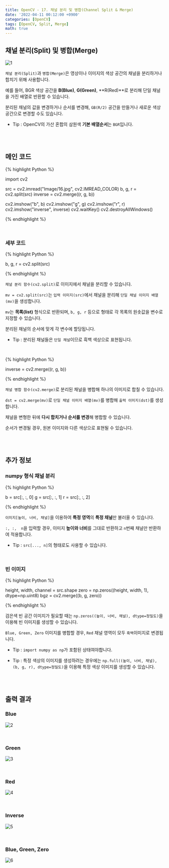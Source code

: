 ```yaml
---
title: OpenCV - 17. 채널 분리 및 병합(Channel Split & Merge)
date: '2022-04-11 00:12:00 +0900'
categories: [OpenCV]
tags: [OpenCV, Split, Merge]
math: true
---
```


## 채널 분리(Split) 및 병합(Merge)

![1](/assets/post/OpenCV/post-17/1.jpg)

`채널 분리(Split)`과 `병합(Merge)`은 영상이나 이미지의 색상 공간의 채널을 분리하거나 합치기 위해 사용합니다.

예를 들어, BGR 색상 공간을 **B(Blue)**, **G(Green)**, **R(Red)**로 분리해 단일 채널을 가진 배열로 반환할 수 있습니다.

분리된 채널의 값을 변경하거나 순서를 변경해, `GB(R/2)` 공간을 만들거나 새로운 색상 공간으로 변경할 수도 있습니다.

- Tip : OpenCV의 가산 혼합의 삼원색 **기본 배열순서**는 `BGR`입니다.

<br>
<br>

## 메인 코드

{% highlight Python %}

import cv2

src = cv2.imread("Image/16.jpg", cv2.IMREAD_COLOR)
b, g, r = cv2.split(src)
inverse = cv2.merge((r, g, b))

cv2.imshow("b", b)
cv2.imshow("g", g)
cv2.imshow("r", r)
cv2.imshow("inverse", inverse)
cv2.waitKey()
cv2.destroyAllWindows()

{% endhighlight %}

<br>

### 세부 코드

{% highlight Python %}

b, g, r = cv2.split(src)

{% endhighlight %}

`채널 분리 함수(cv2.split)`로 이미지에서 채널을 분리할 수 있습니다.

`mv = cv2.split(src)`는 `입력 이미지(src)`에서 채널을 분리해 `단일 채널 이미지 배열(mv)`을 생성합니다.

`mv`는 **목록(list)** 형식으로 반환되며, `b, g, r` 등으로 형태로 각 목록의 원솟값을 변수로 지정할 수 있습니다.

분리된 채널의 순서에 맞게 각 변수에 할당됩니다.

- Tip : 분리된 채널들은 `단일 채널`이므로 흑백 색상으로 표현됩니다.

<br>

{% highlight Python %}

inverse = cv2.merge((r, g, b))

{% endhighlight %}

`채널 병합 함수(cv2.merge)`로 분리된 채널을 병합해 하나의 이미지로 합칠 수 있습니다.

`dst = cv2.merge(mv)`로 `단일 채널 이미지 배열(mv)`를 병합해 `출력 이미지(dst)`를 생성합니다.

채널을 변형한 뒤에 **다시 합치거나 순서를 변경**해 병합할 수 있습니다.

순서가 변경될 경우, 원본 이미지와 다른 색상으로 표현될 수 있습니다.

<br>
<br>

## 추가 정보

### numpy 형식 채널 분리

{% highlight Python %}

b = src[:, :, 0]
g = src[:, :, 1]
r = src[:, :, 2]

{% endhighlight %}

`이미지[높이, 너비, 채널]`을 이용하여 **특정 영역**의 **특정 채널**만 불러올 수 있습니다.

`:, :,  n`을 입력할 경우, 이미지 **높이와 너비**를 그대로 반환하고 `n`번째 채널만 반환하여 적용합니다.

- Tip : `src[..., n]`의 형태로도 사용할 수 있습니다.

<br>

### 빈 이미지

{% highlight Python %}

height, width, channel = src.shape
zero = np.zeros((height, width, 1), dtype=np.uint8)
bgz = cv2.merge((b, g, zero))

{% endhighlight %}

검은색 빈 공간 이미지가 필요할 때는 `np.zeros((높이, 너비, 채널), dtype=정밀도)`을 이용해 빈 이미지를 생성할 수 있습니다.

`Blue, Green, Zero` 이미지를 병합할 경우, `Red` 채널 영역이 모두 `흑백`이미지로 변경됩니다.

- Tip : `import numpy as np`가 포함된 상태여야합니다.

- Tip : 특정 색상의 이미지를 생성하려는 경우에는 `np.full((높이, 너비, 채널), (b, g, r), dtype=정밀도)`을 이용해 특정 색상 이미지를 생성할 수 있습니다.

<br>
<br>

## 출력 결과

### Blue

![2](/assets/post/OpenCV/post-17/2.jpg)

<br>

### Green

![3](/assets/post/OpenCV/post-17/3.jpg)

<br>

### Red

![4](/assets/post/OpenCV/post-17/4.jpg)

<br>

### Inverse

![5](/assets/post/OpenCV/post-17/5.jpg)

<br>

### Blue, Green, Zero

![6](/assets/post/OpenCV/post-17/6.jpg)
